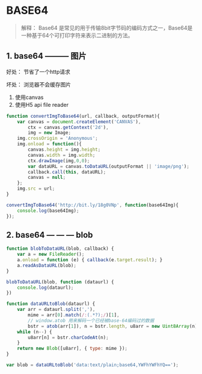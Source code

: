 # BASE64

> 解释： Base64 是常见的用于传输8bit字节码的编码方式之一，Base64是一种基于64个可打印字符来表示二进制的方法。

## 1. base64  ——— 图片

好处： 节省了一个http请求

坏处： 浏览器不会缓存图片

1. 使用canvas
2. 使用H5 api file reader

~~~javascript
function convertImgToBase64(url, callback, outputFormat){
    var canvas = document.createElement('CANVAS'),
        ctx = canvas.getContext('2d'),
        img = new Image;
    img.crossOrigin = 'Anonymous';
    img.onload = function(){
        canvas.height = img.height;
        canvas.width = img.width;
        ctx.drawImage(img,0,0);
        var dataURL = canvas.toDataURL(outputFormat || 'image/png');
        callback.call(this, dataURL);
        canvas = null; 
    };
    img.src = url;
}
~~~

~~~javascript
convertImgToBase64('http://bit.ly/18g0VNp', function(base64Img){
  	console.log(base64Img);
});
~~~



## 2. base64 — — — blob

~~~javascript
function blobToDataURL(blob, callback) {
    var a = new FileReader();
    a.onload = function (e) { callback(e.target.result); }
    a.readAsDataURL(blob);
}
~~~

~~~javascript
blobToDataURL(blob, function (dataurl) {
	console.log(dataurl);
})
~~~

~~~javascript
function dataURLtoBlob(dataurl) {
  	var arr = dataurl.split(','), 
        mime = arr[0].match(/:(.*?);/)[1],
        // window.atob 用来解码一个已经被base-64编码过的数据
      	bstr = atob(arr[1]), n = bstr.length, u8arr = new Uint8Array(n);
  	while (n--) {
    	u8arr[n] = bstr.charCodeAt(n);
  	}
  	return new Blob([u8arr], { type: mime });
}
~~~

~~~javascript
var blob = dataURLtoBlob('data:text/plain;base64,YWFhYWFhYQ==');
~~~

